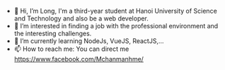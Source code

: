 - 👋 Hi, I’m Long, I'm a third-year student at Hanoi University of Science and Technology and also be a web developer.
- 👀 I’m interested in finding a job with the professional environment and the interesting challenges.
- 🌱 I’m currently learning NodeJs, VueJS, ReactJS,...
- 📫 How to reach me: You can direct me https://www.facebook.com/Mchanmanhme/
